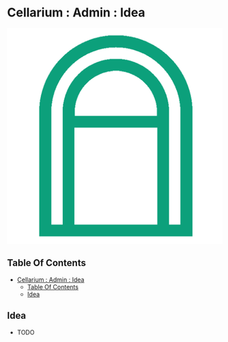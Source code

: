 # Cellarium : Admin : Idea

![Icon](../icon.png)

## Table Of Contents

- [Cellarium : Admin : Idea](#cellarium--admin--idea)
  - [Table Of Contents](#table-of-contents)
  - [Idea](#idea)

## Idea

- TODO
